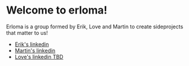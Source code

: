 # Welcome to erloma!

Erloma is a group formed by Erik, Love and Martin to create sideprojects that matter to us!

- [Erik's linkedin](https://www.linkedin.com/in/erik-swe/)
- [Martin's linkedin](https://www.linkedin.com/in/martin-lidgren/)
- [Love's linkedin TBD]()
